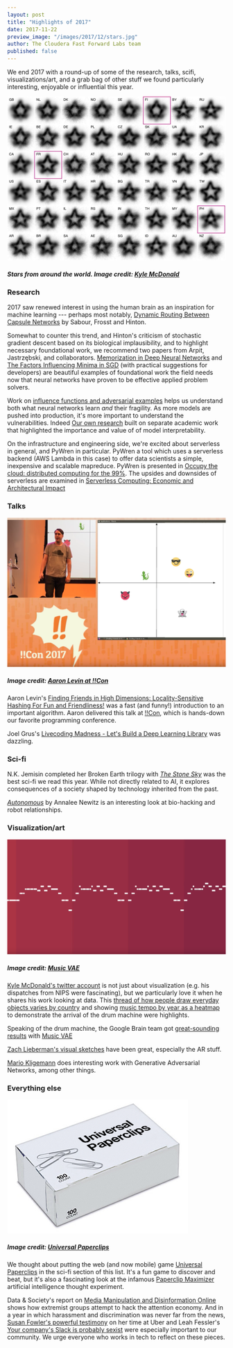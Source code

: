 ```yaml
--- 
layout: post
title: "Highlights of 2017"
date: 2017-11-22
preview_image: "/images/2017/12/stars.jpg"
author: The Cloudera Fast Forward Labs team
published: false
---
```


We end 2017 with a round-up of some of the research, talks, scifi,
visualizations/art, and a grab bag of other stuff we found particularly
interesting, enjoyable or influential this year.

![Stars from around the world](/images/2017/12/stars.jpg)

##### Stars from around the world. Image credit: [Kyle McDonald](https://twitter.com/kcimc/status/902233222926311424)

### Research

2017 saw renewed interest in using the human brain as an inspiration for
machine learning --- perhaps most notably, [Dynamic Routing Between Capsule
Networks](https://arxiv.org/abs/1710.09829) by Sabour, Frosst and Hinton.

Somewhat to counter this trend, and Hinton's criticism of stochastic gradient
descent based on its biological implausibility, and to highlight necessary
foundational work, we recommend two papers from Arpit, Jastrzębski, and
collaborators. [Memorization in Deep Neural
Networks](https://arxiv.org/abs/1706.05394) and [The Factors Influencing Minima
in SGD](https://arxiv.org/abs/1711.04623) (with practical suggestions for
developers) are beautiful examples of foundational work the field needs now
that neural networks have proven to be effective applied problem solvers.

Work on [influence functions and adversarial
examples](http://proceedings.mlr.press/v70/koh17a.html) helps us understand
both what neural networks learn _and_ their fragility. As more models are
pushed into production, it's more important to understand the vulnerabilities.
Indeed [Our own
research](http://blog.fastforwardlabs.com/2017/08/02/interpretability.html)
built on separate academic work that highlighted the importance and value of of
model interpretability. 

On the infrastructure and engineering side, we're excited about serverless in
general, and PyWren in particular. PyWren a tool which uses a serverless
backend (AWS Lambda in this case) to offer data scientists a simple,
inexpensive and scalable mapreduce. PyWren is presented in [Occupy the cloud:
distributed computing for the 99%](https://arxiv.org/abs/1702.04024). The
upsides and downsides of serverless are examined in [Serverless Computing:
Economic and Architectural
Impact](http://www.doc.ic.ac.uk/~rbc/papers/fse-serverless-17.pdf)

### Talks

![Aaron Levin at !!Con](/images/2017/12/bangbangcon.png)

##### Image credit: [Aaron Levin at !!Con](https://www.youtube.com/watch?v=kKRvEJrvvso)

Aaron Levin's [Finding Friends in High Dimensions: Locality-Sensitive Hashing
For Fun and Friendliness!](https://www.youtube.com/watch?v=kKRvEJrvvso) was a
fast (and funny!) introduction to an important algorithm. Aaron delivered this
talk at [!!Con](http://bangbangcon.com/), which is hands-down our favorite
programming conference.

Joel Grus's [Livecoding Madness - Let's Build a Deep Learning
Library](https://www.youtube.com/watch?v=o64FV-ez6Gw) was dazzling.

### Sci-fi

N.K. Jemisin completed her Broken Earth trilogy with [_The Stone Sky_](https://smile.amazon.com/Stone-Sky-Broken-Earth-ebook/dp/B01N7EQOFA/) was the best sci-fi we read this year. While not directly related to AI,
it explores consequences of a society shaped by technology inherited from the
past.

[_Autonomous_](https://smile.amazon.com/Autonomous-Annalee-Newitz/dp/0765392089) by Annalee Newitz is an interesting look at bio-hacking and
robot relationships.

### Visualization/art

![Music VAE](/images/2017/12/musicvae.png)

##### Image credit: [Music VAE](https://www.youtube.com/watch?v=jNiES3pdrU4&index=1&t=3s&list=PLBUMAYA6kvGU8Cgqh709o5SUvo-zHGTxr)

[Kyle McDonald's twitter account](https://twitter.com/kcimc) is not just about
visualization (e.g. his dispatches from NIPS were fascinating), but we
particularly love it when he shares his work looking at data. This [thread of
how people draw everyday objects varies by
country](https://twitter.com/kcimc/status/902229612666658816) and showing
[music tempo by year as a
heatmap](https://twitter.com/kcimc/status/893849886529003524) to demonstrate
the arrival of the drum machine were highlights.

Speaking of the drum machine, the Google Brain team got [great-sounding
results](https://www.youtube.com/playlist?list=PLBUMAYA6kvGU8Cgqh709o5SUvo-zHGTxr)
with [Music
VAE](https://nips2017creativity.github.io/doc/Hierarchical_Variational_Autoencoders_for_Music.pdf)

[Zach Lieberman's visual sketches](https://www.instagram.com/zach.lieberman/)
have been great, especially the AR stuff.

[Mario Kligemann](https://twitter.com/quasimondo) does interesting work with
Generative Adversarial Networks, among other things.

### Everything else

![Universal Paperclips](/images/2017/12/universalpaperclips.png)

##### Image credit: [Universal Paperclips](http://www.decisionproblem.com/paperclips/)

We thought about putting the web (and now mobile) game [Universal
Paperclips](http://www.decisionproblem.com/paperclips/) in the
sci-fi section of this list. It's a fun game to discover and beat, but it's
also a fascinating look at the infamous [Paperclip
Maximizer](https://wiki.lesswrong.com/wiki/Paperclip_maximizer) artificial
intelligence thought experiment.

Data & Society's report on [Media Manipulation and Disinformation
Online](https://datasociety.net/output/media-manipulation-and-disinfo-online/)
shows how extremist groups attempt to hack the attention economy. And in a year
in which harassment and discrimination was never far from the news, [Susan
Fowler's powerful
testimony](https://www.susanjfowler.com/blog/2017/2/19/reflecting-on-one-very-strange-year-at-uber)
on her time at Uber and Leah Fessler's [Your company's Slack is probably
sexist](https://work.qz.com/1128150/your-companys-slack-is-probably-sexist/)
were especially important to our community. We urge everyone who works in tech
to reflect on these pieces.
